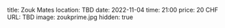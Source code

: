 title: Zouk Mates
location: TBD
date: 2022-11-04
time: 21:00
price: 20 CHF
URL: TBD
image: zoukprime.jpg
hidden: true